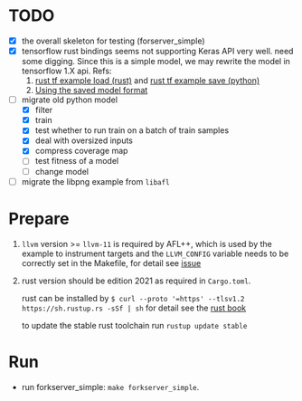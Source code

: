 # TODO

- [x] the overall skeleton for testing (forserver_simple)
- [x] tensorflow rust bindings seems not supporting Keras API very well. need some digging. Since this is a simple model, we may rewrite the model in tensorflow 1.X api. Refs:
    1. [rust tf example load (rust)](https://github.com/tensorflow/rust/blob/master/examples/regression_savedmodel.rs) and [rust tf example save (python)](https://github.com/tensorflow/rust/blob/master/examples/regression_savedmodel/regression_savedmodel.py)
    2. [Using the saved model format](https://www.tensorflow.org/guide/saved_model)
- [ ] migrate old python model
  - [x] filter
  - [x] train
  - [x] test whether to run train on a batch of train samples
  - [x] deal with oversized inputs
  - [x] compress coverage map
  - [ ] test fitness of a model
  - [ ] change model
- [ ] migrate the libpng example from `libafl`

# Prepare

1. `llvm` version >= `llvm-11` is required by AFL++, which is used by the example to instrument targets
   and the `LLVM_CONFIG` variable needs to be correctly set in the Makefile, for detail see [issue](https://github.com/ys-zhang/filter-fuzz/issues/1) 

2. rust version should be edition 2021 as required in `Cargo.toml`. 
   
   rust can be installed by `$ curl --proto '=https' --tlsv1.2 https://sh.rustup.rs -sSf | sh` for detail see the [rust book](https://doc.rust-lang.org/book/ch01-01-installation.html)

   to update the stable rust toolchain run `rustup update stable`

# Run

- run forkserver_simple:  `make forkserver_simple`.
